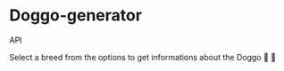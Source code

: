 # Doggo-generator
API

Select a breed from the options to get informations about the Doggo :dog: :yellow_heart:
